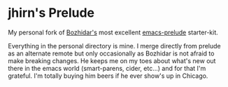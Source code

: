 # jhirn's Prelude

My personal fork of [Bozhidar's](https://twitter.com/bbatsov) most excellent [emacs-prelude](https://github.com/bbatsov/prelude) starter-kit.

Everything in the personal directory is mine. I merge directly from prelude as an alternate remote  but only occasionally as Bozhidar is not afraid to make breaking changes. He keeps me on my toes about what's new out there in the emacs world (smart-parens, cider, etc...) and for that I'm grateful. I'm totally buying him beers if he ever show's up in Chicago.
